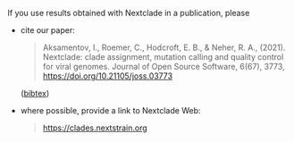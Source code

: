 If you use results obtained with Nextclade in a publication, please

- cite our paper:

  > Aksamentov, I., Roemer, C., Hodcroft, E. B., & Neher, R. A., (2021). Nextclade: clade assignment, mutation calling and quality control for viral genomes. Journal of Open Source Software, 6(67), 3773, https://doi.org/10.21105/joss.03773

  ([bibtex](/citation.bib))

- where possible, provide a link to Nextclade Web:

  > https://clades.nextstrain.org
